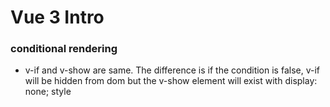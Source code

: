 # Vue 3 Intro

### conditional rendering

- v-if and v-show are same. The difference is if the condition is false, v-if will be hidden from dom but the v-show element will exist with display: none; style